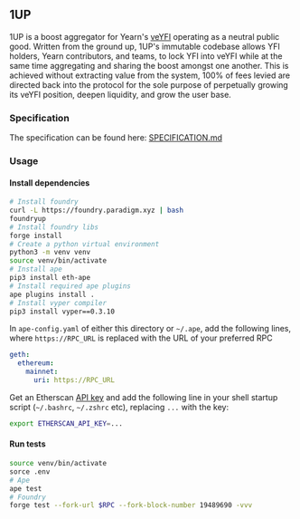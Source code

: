 ## 1UP

1UP is a boost aggregator for Yearn's [veYFI](https://docs.yearn.fi/getting-started/products/veyfi) operating as a neutral public good. Written from the ground up, 1UP's immutable codebase allows YFI holders, Yearn contributors, and teams, to lock YFI into veYFI while at the same time aggregating and sharing the boost amongst one another. This is achieved without extracting value from the system, 100% of fees levied are directed back into the protocol for the sole purpose of perpetually growing its veYFI position, deepen liquidity, and grow the user base.

### Specification

The specification can be found here: [SPECIFICATION.md](./SPECIFICATION.md)

### Usage

#### Install dependencies

```sh
# Install foundry
curl -L https://foundry.paradigm.xyz | bash
foundryup
# Install foundry libs
forge install
# Create a python virtual environment
python3 -m venv venv
source venv/bin/activate
# Install ape
pip3 install eth-ape
# Install required ape plugins
ape plugins install .
# Install vyper compiler
pip3 install vyper==0.3.10
```

In `ape-config.yaml` of either this directory or `~/.ape`, add the following lines, where `https://RPC_URL` is replaced with the URL of your preferred RPC

```yaml
geth:
  ethereum:
    mainnet:
      uri: https://RPC_URL
```

Get an Etherscan [API key](https://etherscan.io/myapikey) and add the following line in your shell startup script (`~/.bashrc`, `~/.zshrc` etc), replacing `...` with the key:

```sh
export ETHERSCAN_API_KEY=...
```

#### Run tests

```sh
source venv/bin/activate
sorce .env
# Ape
ape test
# Foundry
forge test --fork-url $RPC --fork-block-number 19489690 -vvv
```
